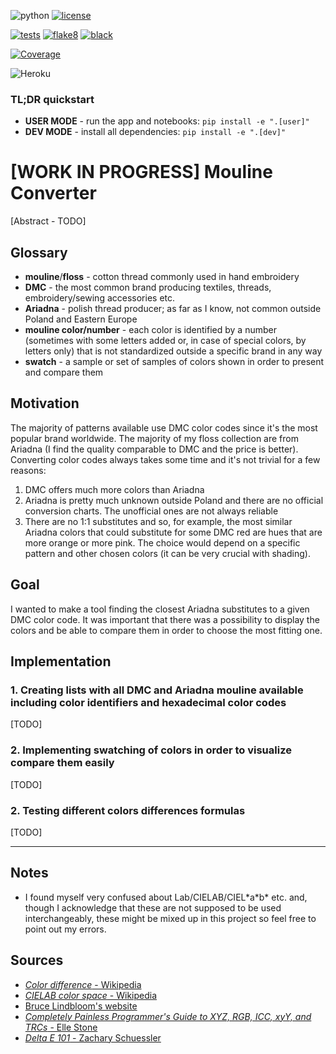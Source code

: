 ![python](https://img.shields.io/badge/python-v.3.9-blue) [![license](https://img.shields.io/github/license/juliaszulc/mouline_converter)](https://github.com/JuliaSzulc/mouline_converter/blob/main/LICENSE.md)

[![tests](https://img.shields.io/github/workflow/status/juliaszulc/mouline_converter/tests?label=tests)](https://github.com/JuliaSzulc/mouline_converter/actions/workflows/tests.yml)
[![flake8](https://img.shields.io/github/workflow/status/juliaszulc/mouline_converter/flake8?label=flake8)](https://github.com/JuliaSzulc/mouline_converter/actions/workflows/flake8.yml)
[![black](https://img.shields.io/github/workflow/status/juliaszulc/mouline_converter/black?label=black)](https://github.com/JuliaSzulc/mouline_converter/actions/workflows/black.yaml)

<!-- [START BADGES] -->
<!-- Please keep comment here to allow auto update -->
[![Coverage](https://img.shields.io/static/v1?label=coverage&message=%&color=brightgreen)](https://img.shields.io/static/v1?label=coverage&message=100%&color=brightgreen)
<!-- [END BADGES] -->

![Heroku](https://pyheroku-badge.herokuapp.com/?app=mouline-converter&style=flat)

### TL;DR quickstart
- **USER MODE** - run the app and notebooks:
`pip install -e ".[user]"`
- **DEV MODE** - install all dependencies:
`pip install -e ".[dev]"`

# [WORK IN PROGRESS] Mouline Converter
[Abstract - TODO]

## Glossary
* **mouline**/**floss** - cotton thread commonly used in hand embroidery
* **DMC** - the most common brand producing textiles, threads, embroidery/sewing accessories etc.
* **Ariadna** - polish thread producer; as far as I know, not common outside Poland and Eastern Europe
* **mouline color/number** - each color is identified by a number (sometimes with some letters added or, in case of special colors, by letters only) that is not standardized outside a specific brand in any way
* **swatch** - a sample or set of samples of colors shown in order to present and compare them

## Motivation
The majority of patterns available use DMC color codes since it's the most popular brand worldwide. The majority of my floss collection are from Ariadna (I find the quality comparable to DMC and the price is better). Converting color codes always takes some time and it's not trivial for a few reasons:
1. DMC offers much more colors than Ariadna
2. Ariadna is pretty much unknown outside Poland and there are no official conversion charts. The unofficial ones are not always reliable
3. There are no 1:1 substitutes and so, for example, the most similar Ariadna colors that could substitute for some DMC red are hues that are more orange or more pink. The choice would depend on a specific pattern and other chosen colors (it can be very crucial with shading).

## Goal
I wanted to make a tool finding the closest Ariadna substitutes to a given DMC color code. It was important that there was a possibility to display the colors and be able to compare them in order to choose the most fitting one.

## Implementation
### 1. Creating lists with all DMC and Ariadna mouline available including color identifiers and hexadecimal color codes
[TODO]
### 2. Implementing swatching of colors in order to visualize compare them easily
[TODO]
### 2. Testing different colors differences formulas
[TODO]

___
## Notes
* I found myself very confused about Lab/CIELAB/CIEL\*a\*b\* etc. and, though I acknowledge that these are not supposed to be used interchangeably, these might be mixed up in this project so feel free to point out my errors.
## Sources
* [*Color difference* - Wikipedia](https://en.wikipedia.org/wiki/Color_difference)
* [*CIELAB color space* - Wikipedia](https://en.wikipedia.org/wiki/CIELAB_color_space)
* [Bruce Lindbloom's website](http://www.brucelindbloom.com/)
* [*Completely Painless Programmer's Guide to XYZ, RGB, ICC, xyY, and TRCs* - Elle Stone](https://ninedegreesbelow.com/photography/xyz-rgb.html)
* [*Delta E 101* - Zachary Schuessler](https://zschuessler.github.io/DeltaE/learn/)
